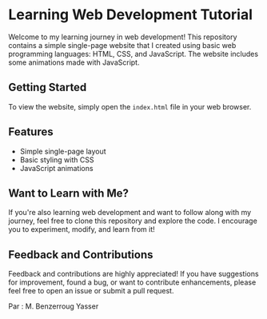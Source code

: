 <h1>Learning Web Development Tutorial</h1>

   <p>Welcome to my learning journey in web development! This repository contains a simple single-page website that I created using basic web programming languages: HTML, CSS, and JavaScript. The website includes some animations made with JavaScript.</p>

 <h2>Getting Started</h2>

   <p>To view the website, simply open the <code>index.html</code> file in your web browser.</p>

 <h2>Features</h2>

  <ul>
        <li>Simple single-page layout</li>
        <li>Basic styling with CSS</li>
        <li>JavaScript animations</li>
  </ul>

 <h2>Want to Learn with Me?</h2>

  <p>If you're also learning web development and want to follow along with my journey, feel free to clone this repository and explore the code. I encourage you to experiment, modify, and learn from it!</p>

  <h2>Feedback and Contributions</h2>

  <p>Feedback and contributions are highly appreciated! If you have suggestions for improvement, found a bug, or want to contribute enhancements, please feel free to open an issue or submit a pull request.</p>
  <p>Par : M. Benzerroug Yasser </p>

